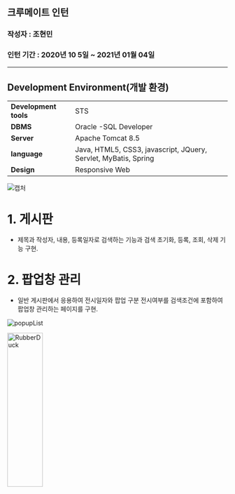 ## 크루메이트 인턴
### 작성자 : 조현민
### 인턴 기간 : 2020년 10 5일 ~ 2021년 01월 04일

---

## Development Environment(개발 환경)
<table>
 <tr>
   <td><b>Development tools</b></td>
   <td>STS</td>
 </tr>
 <tr>
   <td><b>DBMS</b></td>
   <td> Oracle -SQL Developer</td> 
 </tr>
 <tr>
   <td><b>Server</b></td>
   <td>Apache Tomcat 8.5</td> 
 </tr>
 <tr>
   <td><b>language</b></td>
   <td>Java, HTML5, CSS3, javascript, JQuery, Servlet, MyBatis, Spring</td> 
 </tr>
 <tr>
  <td><b>Design</b></td>
  <td>Responsive Web</td> 
 </tr>
</table>

![캡처](https://user-images.githubusercontent.com/66407414/103542154-dac5c600-4edf-11eb-9f4f-5e71e97f9ea7.PNG)
<br/>

# 1. 게시판
- 제목과 작성자, 내용, 등록일자로 검색하는 기능과 검색 초기화, 등록, 조회, 삭제 기능 구현.


# 2. 팝업창 관리
- 일반 게시판에서 응용하여 전시일자와 팝업 구분 전시여부를 검색조건에 포함하여 팝업창 관리하는 페이지를 구현.

![popupList](https://user-images.githubusercontent.com/66407414/103748366-5a21d980-5047-11eb-9d54-763b60cb5fd0.gif)

<img src="https://user-images.githubusercontent.com/66407414/103748366-5a21d980-5047-11eb-9d54-763b60cb5fd0.gif" width="40%" height="30%" title="px(픽셀) 크기 설정" alt="RubberDuck"></img>
